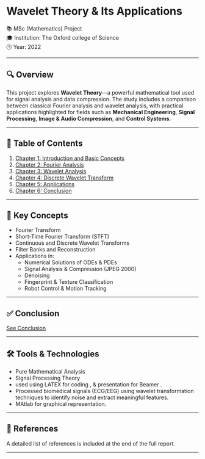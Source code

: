 # Wavelet Theory & Its Applications

📚 MSc (Mathematics) Project  
🎓 Institution: The Oxford college of Science  
🕒 Year: 2022

---

## 🔍 Overview

This project explores **Wavelet Theory**—a powerful mathematical tool used for signal analysis and data compression. The study includes a comparison between classical Fourier analysis and wavelet analysis, with practical applications highlighted for fields such as **Mechanical Engineering**, **Signal Processing**, **Image & Audio Compression**, and **Control Systems**.

---

## 📖 Table of Contents

1. [Chapter 1: Introduction and Basic Concepts](chapters/Chapter-1-Introduction.md)
2. [Chapter 2: Fourier Analysis](chapters/Chapter-2-Fourier-Analysis.md)
3. [Chapter 3: Wavelet Analysis](chapters/Chapter-3-Wavelet-Analysis.md)
4. [Chapter 4: Discrete Wavelet Transform](chapters/Chapter-4-Discrete-Wavelet-Transform.md)
5. [Chapter 5: Applications](chapters/Chapter-5-Applications.md)
6. [Chapter 6: Conclusion](chapters/Chapter-6-Conclusion.md)

---

## 🔗 Key Concepts

- Fourier Transform
- Short-Time Fourier Transform (STFT)
- Continuous and Discrete Wavelet Transforms
- Filter Banks and Reconstruction
- Applications in:
  - Numerical Solutions of ODEs & PDEs
  - Signal Analysis & Compression (JPEG 2000)
  - Denoising
  - Fingerprint & Texture Classification
  - Robot Control & Motion Tracking

---

## ✅ Conclusion

[See Conclusion](Conclusion.md)

---

## 🛠️ Tools & Technologies

- Pure Mathematical Analysis
- Signal Processing Theory
- used using LATEX for coding , & presentation for Beamer .
- Processed biomedical signals (ECG/EEG) using wavelet transformation techniques to identify noise and extract meaningful features.
- MAtlab for graphical representation.

---

## 📎 References

A detailed list of references is included at the end of the full report.

---

